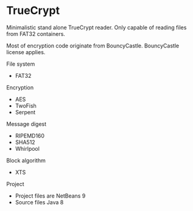 # TrueCrypt

Minimalistic stand alone TrueCrypt reader. Only capable of reading files from FAT32 containers.

Most of encryption code originate from BouncyCastle. BouncyCastle license applies.

File system
- FAT32

Encryption
- AES
- TwoFish
- Serpent

Message digest
- RIPEMD160
- SHA512
- Whirlpool

Block algorithm
- XTS

Project
- Project files are NetBeans 9
- Source files Java 8
